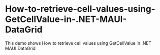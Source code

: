 # How-to-retrieve-cell-values-using-GetCellValue-in-.NET-MAUI-DataGrid
This demo shows How to retrieve cell values using GetCellValue in .NET MAUI DataGrid
